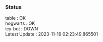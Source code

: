 ### Status


table : OK  
hogwarts : OK  
icy-bot : DOWN  
Latest Update : 2023-11-19 02:23:49.865501
